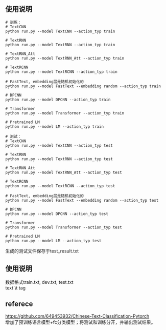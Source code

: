 ## 使用说明
```
# 训练：
# TextCNN
python run.py --model TextCNN --action_typ train

# TextRNN
python run.py --model TextRNN --action_typ train

# TextRNN_Att
python run.py --model TextRNN_Att --action_typ train

# TextRCNN
python run.py --model TextRCNN --action_typ train

# FastText, embedding层是随机初始化的
python run.py --model FastText --embedding random --action_typ train

# DPCNN
python run.py --model DPCNN --action_typ train

# Transformer
python run.py --model Transformer --action_typ train

# Pretrained LM
python run.py --model LM --action_typ train
```

```
# 测试：
# TextCNN
python run.py --model TextCNN --action_typ test

# TextRNN
python run.py --model TextRNN --action_typ test

# TextRNN_Att
python run.py --model TextRNN_Att --action_typ test

# TextRCNN
python run.py --model TextRCNN --action_typ test

# FastText, embedding层是随机初始化的
python run.py --model FastText --embedding random --action_typ test

# DPCNN
python run.py --model DPCNN --action_typ test

# Transformer
python run.py --model Transformer --action_typ test

# Pretrained LM
python run.py --model LM --action_typ test
```

生成的测试文件保存于test_result.txt  

## 使用说明
数据格式train.txt, dev.txt, test.txt  
text \t tag

## referece
https://github.com/649453932/Chinese-Text-Classification-Pytorch  
增加了预训练语言模型+fc分类模型；将测试和训练分开，并输出测试结果。  



